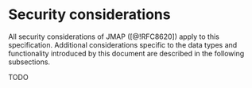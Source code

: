 # Security considerations

All security considerations of JMAP ([@!RFC8620]) apply to this specification. Additional considerations specific to the data types and functionality introduced by this document are described in the following subsections.

TODO
